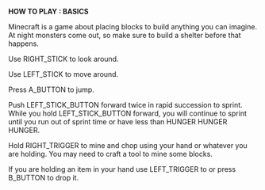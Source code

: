 **HOW TO PLAY : BASICS**

Minecraft is a game about placing blocks to build anything you can imagine. At night monsters come out, so make sure to build a shelter before that happens.

Use RIGHT_STICK to look around.

Use LEFT_STICK to move around.

Press A_BUTTON to jump.

Push LEFT_STICK_BUTTON forward twice in rapid succession to sprint. While you hold LEFT_STICK_BUTTON forward, you will continue to sprint until you run out of sprint time or have less than HUNGER HUNGER HUNGER.

Hold RIGHT_TRIGGER to mine and chop using your hand or whatever you are holding. You may need to craft a tool to mine some blocks.

If you are holding an item in your hand use LEFT_TRIGGER to or press B_BUTTON to drop it.
